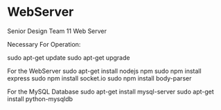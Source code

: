 # WebServer
Senior Design Team 11 Web Server

Necessary For Operation:

sudo apt-get update
sudo apt-get upgrade

For the WebServer
sudo apt-get install nodejs npm
sudo npm install express
sudo npm install socket.io
sudo npm install body-parser

For the MySQL Database
sudo apt-get install mysql-server
sudo apt-get install python-mysqldb
